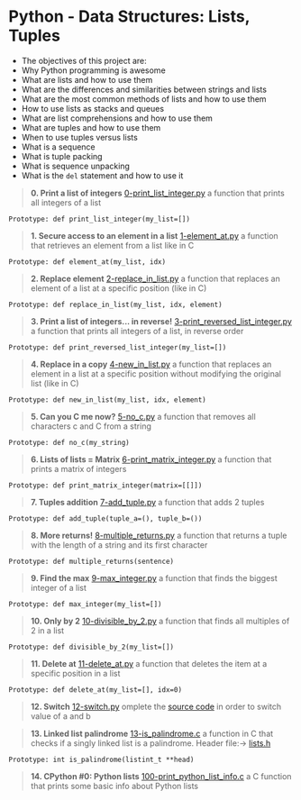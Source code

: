 # Python - Data Structures: Lists, Tuples
- The objectives of this project are:
- Why Python programming is awesome
- What are lists and how to use them
- What are the differences and similarities between strings and lists
- What are the most common methods of lists and how to use them
- How to use lists as stacks and queues
- What are list comprehensions and how to use them
- What are tuples and how to use them
- When to use tuples versus lists
- What is a sequence
- What is tuple packing
- What is sequence unpacking
- What is the `del` statement and how to use it

> **0. Print a list of integers**
[0-print_list_integer.py](./0-print_list_integer.py) a function that prints all integers of a list
```
Prototype: def print_list_integer(my_list=[])
```

> **1. Secure access to an element in a list**
[1-element_at.py](./1-element_at.py) a function that retrieves an element from a list like in C
```
Prototype: def element_at(my_list, idx)
```

> **2. Replace element**
[2-replace_in_list.py](./2-replace_in_list.py) a function that replaces an element of a list at a specific position (like in C)
```
Prototype: def replace_in_list(my_list, idx, element)
```

> **3. Print a list of integers... in reverse!**
[3-print_reversed_list_integer.py](./3-print_reversed_list_integer.py) a function that prints all integers of a list, in reverse order
```
Prototype: def print_reversed_list_integer(my_list=[])
```

> **4. Replace in a copy**
[4-new_in_list.py](./4-new_in_list.py)  a function that replaces an element in a list at a specific position without modifying the original list (like in C)
```
Prototype: def new_in_list(my_list, idx, element)
```

> **5. Can you C me now?**
[5-no_c.py](./5-no_c.py) a function that removes all characters c and C from a string
```
Prototype: def no_c(my_string)
```

> **6. Lists of lists = Matrix**
[6-print_matrix_integer.py](./6-print_matrix_integer.py) a function that prints a matrix of integers
```
Prototype: def print_matrix_integer(matrix=[[]])
```

> **7. Tuples addition**
[7-add_tuple.py](./7-add_tuple.py) a function that adds 2 tuples
```
Prototype: def add_tuple(tuple_a=(), tuple_b=())
```

> **8. More returns!**
[8-multiple_returns.py](./8-multiple_returns.py) a function that returns a tuple with the length of a string and its first character
```
Prototype: def multiple_returns(sentence)
```

> **9. Find the max**
[9-max_integer.py](./9-max_integer.py) a function that finds the biggest integer of a list
```
Prototype: def max_integer(my_list=[])
```

> **10. Only by 2**
[10-divisible_by_2.py](./10-divisible_by_2.py) a function that finds all multiples of 2 in a list
```
Prototype: def divisible_by_2(my_list=[])
```

> **11. Delete at**
[11-delete_at.py](./11-delete_at.py) a function that deletes the item at a specific position in a list
```
Prototype: def delete_at(my_list=[], idx=0)
```

> **12. Switch**
[12-switch.py](./12-switch.py) omplete the [source code](https://github.com/holbertonschool/0x03.py/blob/master/12-switch_py) in order to switch value of a and b

> **13. Linked list palindrome**
[13-is_palindrome.c](./13-is_palindrome.c) a function in C that checks if a singly linked list is a palindrome. Header file:-> [lists.h](./lists.h)
```
Prototype: int is_palindrome(listint_t **head)
```

> **14. CPython #0: Python lists**
[100-print_python_list_info.c](./100-print_python_list_info.c) a C function that prints some basic info about Python lists

